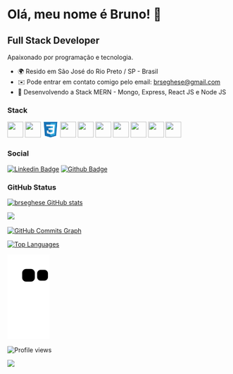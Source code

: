 # Olá, meu nome é Bruno! 👋

<!-- <img src="https://media.giphy.com/media/hvRJCLFzcasrR4ia7z/giphy.gif" width="25px"> -->

## Full Stack Developer

Apaixonado por programação e tecnologia.

- 🌍 Resido em São José do Rio Preto / SP - Brasil
- ✉️ Pode entrar em contato comigo pelo email: [brseghese@gmail.com](mailto:brseghese@gmail.com)
- 🧠 Desenvolvendo a Stack MERN - Mongo, Express, React JS e Node JS

### ​Stack

<p align="left">
  <img src="https://raw.githubusercontent.com/danielcranney/readme-generator/main/public/icons/skills/javascript-colored.svg" width="36" height="36"/>
  <img src="https://raw.githubusercontent.com/danielcranney/readme-generator/main/public/icons/skills/html5-colored.svg" width="36" height="36"/>
  <img src="https://raw.githubusercontent.com/devicons/devicon/master/icons/css3/css3-original.svg" height="36" width="36">
  <img src="https://cdn.jsdelivr.net/gh/devicons/devicon/icons/sass/sass-original.svg" width="36" height="36" />     
  <img src="https://cdn.jsdelivr.net/gh/devicons/devicon/icons/react/react-original.svg" width="36" height="36"/>
  <img src="https://cdn.jsdelivr.net/gh/devicons/devicon/icons/nodejs/nodejs-plain.svg" width="36" height="36"/>
  <img src="https://cdn.jsdelivr.net/gh/devicons/devicon/icons/mongodb/mongodb-original-wordmark.svg" width="36" height="36"/>    
  <img src="https://cdn.jsdelivr.net/gh/devicons/devicon/icons/git/git-original.svg" height="36" width="36"/>
  <img src="https://cdn.jsdelivr.net/gh/devicons/devicon/icons/figma/figma-original.svg" height="36" width="36"/>
  <img src="https://cdn.jsdelivr.net/gh/devicons/devicon/icons/markdown/markdown-original.svg" height="36" width="36"/>
</p>

### Social

[![Linkedin Badge](https://img.shields.io/badge/LinkedIn-0077B5?style=for-the-badge&logo=linkedin&logoColor=white)](https://www.linkedin.com/in/brunoseghese/) [![Github Badge](https://img.shields.io/badge/GitHub-100000?style=for-the-badge&logo=github&logoColor=white)](https://github.com/brseghese)

### GitHub Status

  <a href="https://github.com/brseghese">
  <img src="https://github-readme-stats.vercel.app/api?username=brseghese&show_icons=true&hide=&count_private=true&title_color=3382ed&text_color=ffffff&icon_color=3382ed&bg_color=171717&hide_border=true&show_icons=true" alt="brseghese GitHub stats"/></a>

<a href="http://www.github.com/brseghese"><img src="https://github-readme-streak-stats.herokuapp.com/?user=brseghese&stroke=ffffff&background=171717&ring=3382ed&fire=3382ed&currStreakNum=ffffff&currStreakLabel=3382ed&sideNums=ffffff&sideLabels=ffffff&dates=ffffff&hide_border=true" /></a>

<a href="http://www.github.com/brseghese"><img src="https://activity-graph.herokuapp.com/graph?username=brseghese&bg_color=171717&color=ffffff&line=3382ed&point=ffffff&area_color=171717&area=true&hide_border=true&custom_title=GitHub%20Commits%20Graph" alt="GitHub Commits Graph" /></a>

<a href="https://github.com/brseghese" align="left"><img src="https://github-readme-stats.vercel.app/api/top-langs/?username=brseghese&layout=compact&title_color=3382ed&text_color=ffffff&icon_color=3382ed&bg_color=171717&hide_border=true&locale=en&custom_title=Top%20%Languages" alt="Top Languages" /></a>

<div>

![Snake animation](https://github.com/brseghese/brseghese/blob/output/github-contribution-grid-snake.svg)

</div>

![Profile views](https://gpvc.arturio.dev/brseghese)

<a href="https://www.buymeacoffee.com/brsegh"><img src="https://cdn.buymeacoffee.com/buttons/v2/default-yellow.png" width="200" /></a>
